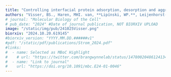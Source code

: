 ```yaml
---
title: "Controlling interfacial protein adsorption, desorption and aggregation in biomolecular condensates"
authors: "Visser, BS., Haren, MHI. van, **Lipínski, WP.**, Leijenhorst-Groener, KA. van, Claessens, MMAE., Queirós, MVA., Ramos, CHI., **Eeftens, JM.**, Spruijt, E."
# journal: "Molecular Biology of the Cell"
# pub_date: "2024" #Date of journal publication, NOT BIORXIV UPLOAD
image: "/static/img/pub/241025Visser.png"
biorxiv: "2024.10.20.619145"
#biorxiv_version: "YYYY.MM.DD.######v1"
#pdf: "/static/pdf/publications/Strom_2024.pdf"
#links:
#  - name: Selected as MBoC Highlight
#    # url: "https://twitter.com/brangwynnelab/status/1478002048612413441"
#  - name: "Link to journal"
#    url: "https://doi.org/10.1091/mbc.E24-01-0046"
---
```

